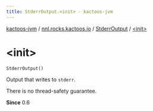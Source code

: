 ```yaml
---
title: StderrOutput.<init> - kactoos-jvm
---
```


[kactoos-jvm](../../index.html) / [nnl.rocks.kactoos.io](../index.html) / [StderrOutput](index.html) / [&lt;init&gt;](./-init-.html)

# &lt;init&gt;

`StderrOutput()`

Output that writes to `stderr`.

There is no thread-safety guarantee.

**Since**
0.6

